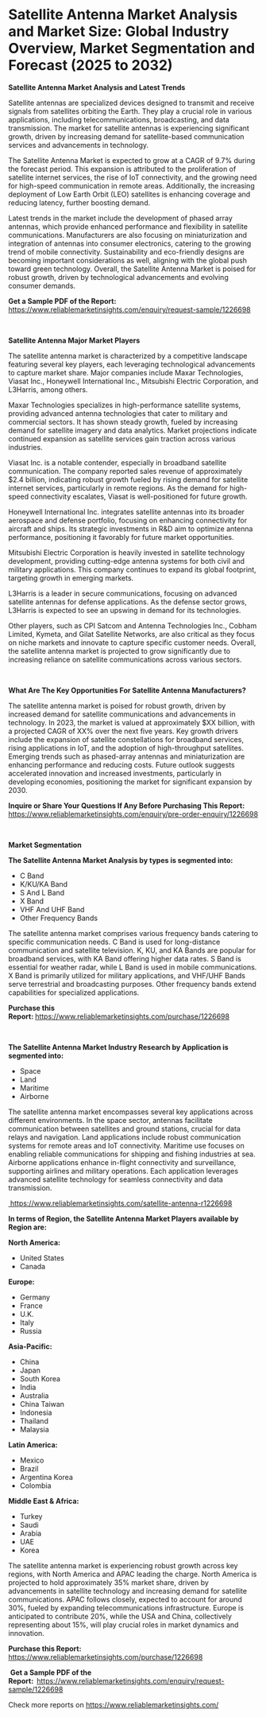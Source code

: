 <p><h1>Satellite Antenna Market Analysis and Market Size: Global Industry Overview, Market Segmentation and Forecast (2025 to 2032)</h1></p><p><strong>Satellite Antenna Market Analysis and Latest Trends</strong></p>
<p><p>Satellite antennas are specialized devices designed to transmit and receive signals from satellites orbiting the Earth. They play a crucial role in various applications, including telecommunications, broadcasting, and data transmission. The market for satellite antennas is experiencing significant growth, driven by increasing demand for satellite-based communication services and advancements in technology.</p><p>The Satellite Antenna Market is expected to grow at a CAGR of 9.7% during the forecast period. This expansion is attributed to the proliferation of satellite internet services, the rise of IoT connectivity, and the growing need for high-speed communication in remote areas. Additionally, the increasing deployment of Low Earth Orbit (LEO) satellites is enhancing coverage and reducing latency, further boosting demand.</p><p>Latest trends in the market include the development of phased array antennas, which provide enhanced performance and flexibility in satellite communications. Manufacturers are also focusing on miniaturization and integration of antennas into consumer electronics, catering to the growing trend of mobile connectivity. Sustainability and eco-friendly designs are becoming important considerations as well, aligning with the global push toward green technology. Overall, the Satellite Antenna Market is poised for robust growth, driven by technological advancements and evolving consumer demands.</p></p>
<p><strong>Get a Sample PDF of the Report:&nbsp;</strong> <a href="https://www.reliablemarketinsights.com/enquiry/request-sample/1226698?utm_campaign=1166&utm_medium=2&utm_source=Github&utm_content=ia&utm_term=15022025&utm_id=satellite-antenna">https://www.reliablemarketinsights.com/enquiry/request-sample/1226698</a></p>
<p>&nbsp;</p>
<p><strong>Satellite Antenna Major Market Players</strong></p>
<p><p>The satellite antenna market is characterized by a competitive landscape featuring several key players, each leveraging technological advancements to capture market share. Major companies include Maxar Technologies, Viasat Inc., Honeywell International Inc., Mitsubishi Electric Corporation, and L3Harris, among others.</p><p>Maxar Technologies specializes in high-performance satellite systems, providing advanced antenna technologies that cater to military and commercial sectors. It has shown steady growth, fueled by increasing demand for satellite imagery and data analytics. Market projections indicate continued expansion as satellite services gain traction across various industries.</p><p>Viasat Inc. is a notable contender, especially in broadband satellite communication. The company reported sales revenue of approximately $2.4 billion, indicating robust growth fueled by rising demand for satellite internet services, particularly in remote regions. As the demand for high-speed connectivity escalates, Viasat is well-positioned for future growth.</p><p>Honeywell International Inc. integrates satellite antennas into its broader aerospace and defense portfolio, focusing on enhancing connectivity for aircraft and ships. Its strategic investments in R&D aim to optimize antenna performance, positioning it favorably for future market opportunities.</p><p>Mitsubishi Electric Corporation is heavily invested in satellite technology development, providing cutting-edge antenna systems for both civil and military applications. This company continues to expand its global footprint, targeting growth in emerging markets.</p><p>L3Harris is a leader in secure communications, focusing on advanced satellite antennas for defense applications. As the defense sector grows, L3Harris is expected to see an upswing in demand for its technologies.</p><p>Other players, such as CPI Satcom and Antenna Technologies Inc., Cobham Limited, Kymeta, and Gilat Satellite Networks, are also critical as they focus on niche markets and innovate to capture specific customer needs. Overall, the satellite antenna market is projected to grow significantly due to increasing reliance on satellite communications across various sectors.</p></p>
<p>&nbsp;</p>
<p><strong>What Are The Key Opportunities For Satellite Antenna Manufacturers?</strong></p>
<p><p>The satellite antenna market is poised for robust growth, driven by increased demand for satellite communications and advancements in technology. In 2023, the market is valued at approximately $XX billion, with a projected CAGR of XX% over the next five years. Key growth drivers include the expansion of satellite constellations for broadband services, rising applications in IoT, and the adoption of high-throughput satellites. Emerging trends such as phased-array antennas and miniaturization are enhancing performance and reducing costs. Future outlook suggests accelerated innovation and increased investments, particularly in developing economies, positioning the market for significant expansion by 2030.</p></p>
<p><strong>Inquire or Share Your Questions If Any Before Purchasing This Report:</strong> <a href="https://www.reliablemarketinsights.com/enquiry/pre-order-enquiry/1226698?utm_campaign=1166&utm_medium=2&utm_source=Github&utm_content=ia&utm_term=15022025&utm_id=satellite-antenna">https://www.reliablemarketinsights.com/enquiry/pre-order-enquiry/1226698</a></p>
<p>&nbsp;</p>
<p><strong>Market Segmentation</strong></p>
<p><strong>The Satellite Antenna Market Analysis by types is segmented into:</strong></p>
<p><ul><li>C Band</li><li>K/KU/KA Band</li><li>S And L Band</li><li>X Band</li><li>VHF And UHF Band</li><li>Other Frequency Bands</li></ul></p>
<p><p>The satellite antenna market comprises various frequency bands catering to specific communication needs. C Band is used for long-distance communication and satellite television. K, KU, and KA Bands are popular for broadband services, with KA Band offering higher data rates. S Band is essential for weather radar, while L Band is used in mobile communications. X Band is primarily utilized for military applications, and VHF/UHF Bands serve terrestrial and broadcasting purposes. Other frequency bands extend capabilities for specialized applications.</p></p>
<p><strong>Purchase this Report:&nbsp;</strong><a href="https://www.reliablemarketinsights.com/purchase/1226698?utm_campaign=1166&utm_medium=2&utm_source=Github&utm_content=ia&utm_term=15022025&utm_id=satellite-antenna">https://www.reliablemarketinsights.com/purchase/1226698</a></p>
<p>&nbsp;</p>
<p><strong>The Satellite Antenna Market Industry Research by Application is segmented into:</strong></p>
<p><ul><li>Space</li><li>Land</li><li>Maritime</li><li>Airborne</li></ul></p>
<p><p>The satellite antenna market encompasses several key applications across different environments. In the space sector, antennas facilitate communication between satellites and ground stations, crucial for data relays and navigation. Land applications include robust communication systems for remote areas and IoT connectivity. Maritime use focuses on enabling reliable communications for shipping and fishing industries at sea. Airborne applications enhance in-flight connectivity and surveillance, supporting airlines and military operations. Each application leverages advanced satellite technology for seamless connectivity and data transmission.</p></p>
<p><a href="https://www.reliablemarketinsights.com/satellite-antenna-r1226698?utm_campaign=1166&utm_medium=2&utm_source=Github&utm_content=ia&utm_term=15022025&utm_id=satellite-antenna">&nbsp;https://www.reliablemarketinsights.com/satellite-antenna-r1226698</a></p>
<p><strong>In terms of Region, the Satellite Antenna Market Players available by Region are:</strong></p>
<p>
    <p> <strong> North America: </strong>
        <ul>
            <li>United States</li>
            <li>Canada</li>
        </ul>
        </p> 
    <p> <strong> Europe: </strong>
        <ul>
            <li>Germany</li>
            <li>France</li>
            <li>U.K.</li>
            <li>Italy</li>
            <li>Russia</li>
        </ul>
        </p> 
    <p> <strong> Asia-Pacific: </strong>
        <ul>
            <li>China</li>
            <li>Japan</li>
            <li>South Korea</li>
            <li>India</li>
            <li>Australia</li>
            <li>China Taiwan</li>
            <li>Indonesia</li>
            <li>Thailand</li>
            <li>Malaysia</li>
        </ul>
        </p> 
    <p> <strong> Latin America: </strong>
        <ul>
            <li>Mexico</li>
            <li>Brazil</li>
            <li>Argentina Korea</li>
            <li>Colombia</li>
        </ul>
        </p> 
    <p> <strong> Middle East & Africa: </strong>
        <ul>
            <li>Turkey</li>
            <li>Saudi</li>
            <li>Arabia</li>
            <li>UAE</li>
            <li>Korea</li>
        </ul>
    </p>
    </p>
<p><p>The satellite antenna market is experiencing robust growth across key regions, with North America and APAC leading the charge. North America is projected to hold approximately 35% market share, driven by advancements in satellite technology and increasing demand for satellite communications. APAC follows closely, expected to account for around 30%, fueled by expanding telecommunications infrastructure. Europe is anticipated to contribute 20%, while the USA and China, collectively representing about 15%, will play crucial roles in market dynamics and innovation.</p></p>
<p><strong>Purchase this Report: </strong><a href="https://www.reliablemarketinsights.com/purchase/1226698?utm_campaign=1166&utm_medium=2&utm_source=Github&utm_content=ia&utm_term=15022025&utm_id=satellite-antenna">https://www.reliablemarketinsights.com/purchase/1226698</a></p>
<p>&nbsp;<strong>Get a Sample PDF of the Report:&nbsp;&nbsp;</strong><a href="https://www.reliablemarketinsights.com/enquiry/request-sample/1226698?utm_campaign=1166&utm_medium=2&utm_source=Github&utm_content=ia&utm_term=15022025&utm_id=satellite-antenna">https://www.reliablemarketinsights.com/enquiry/request-sample/1226698</a></p>
<p><strong></strong></p>
<p>Check more reports on <a href="https://www.reliablemarketinsights.com/?utm_campaign=1166&utm_medium=2&utm_source=Github&utm_content=ia&utm_term=15022025&utm_id=satellite-antenna">https://www.reliablemarketinsights.com/</a></p>